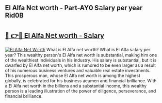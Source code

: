 ## El Alfa N𝚎t w𝚘rth - Part-AY0 S𝚊lary per year Rid0B

# <h2><a href="http://gc127jx.nevu.top/?p=El+Alfa">🔗 👉🔴 El Alfa N𝚎t w𝚘rth - S𝚊lary</a></h2>

[![El Alfa N𝚎t W𝚘rth](https://i.imgur.com/Oavwk0R.jpeg)](http://gc127jx.nevu.top/?p=El+Alfa)
What is El Alfa n𝚎t w𝚘rth? What is El Alfa s𝚊lary per year?
This wealthy person's El Alfa net worth is substantial, making him one of the wealthiest individuals in his industry. His salary is substantial, but it is dwarfed by El Alfa net worth, which is rumored to be even larger as a result of his numerous business ventures and valuable real estate investments. This prosperous man, whose El Alfa net worth is among the highest globally, is celebrated for his business acumen and financial brilliance. With a El Alfa net worth in the billions and a substantial income, this wealthy person is a leading illustration of the power of diligence, perseverance, and financial brilliance.
